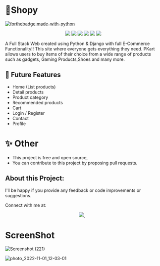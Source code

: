 
# 📡Shopy
[![forthebadge made-with-python](http://ForTheBadge.com/images/badges/made-with-python.svg)](https://www.python.org/) <br/>
<p align='center'>
<img src="https://img.shields.io/badge/Django-239120?logo=django&logoColor=white" />
<img src="https://img.shields.io/badge/SQL%20Server-CC2927?logo=microsoft-sql-server&logoColor=white" />
<img src="https://img.shields.io/badge/html5-E34F26?logo=html5&logoColor=white" />
<img src="https://img.shields.io/badge/css3-1572B6?logo=css3&logoColor=white" />
<img src="https://img.shields.io/badge/bootstrap-563D7C?logo=bootstrap&logoColor=white" />
<img src="https://img.shields.io/badge/Github-181717?logo=github&logoColor=white" />
</p>

A Full Stack Web created using Python & Django with full E-Commerce Functionality!!
This site where everyone gets everything they need. PKart allows users to buy items of their choice from a wide range of products such as  gadgets, Gaming Products,Shoes and many more.

## 🚀  Future Features

- Home (List products)
- Detail products
- Product category
- Recommended products
- Cart
- Login / Register
- Contact 
- Profile


# ✨ Other
* This project is free and open source,
* You can contribute to this project by proposing pull requests.

## About this Project:
I'll be happy if you provide any feedback or code improvements or suggestions.

Connect with me at:

<p align='center'>
    
  <a href="https://www.linkedin.com/in/nazim-n-nazar-94113b243/">
    <img src="https://img.shields.io/badge/linkedin-%230077B5.svg?&style=for-the-badge&logo=linkedin&logoColor=white" />
  </a>&nbsp;&nbsp;  
</p>


# ScreenShot
![Screenshot (221)](https://user-images.githubusercontent.com/112808009/199198732-c2ea5fd0-97ec-4ddc-9725-d8996e89b5c6.png)

![photo_2022-11-01_12-03-01](https://user-images.githubusercontent.com/112808009/199175551-f4c4b5e3-0a6f-4677-85bd-93e77a6e9d9b.jpg)
